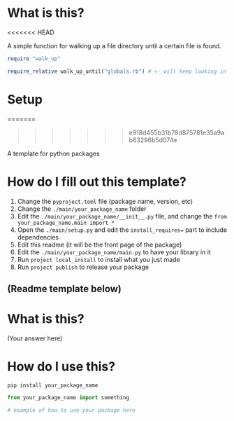 # What is this?
<<<<<<< HEAD

A simple function for walking up a file directory until a certain file is found.

```ruby
require "walk_up"

require_relative walk_up_until("globals.rb") # <- will keep looking in parent directories for a "globals.rb" file
```

# Setup
=======
>>>>>>> e918d455b31b78d875781e35a9ab63296b5d074e

A template for python packages

# How do I fill out this template?

1. Change the `pyproject.toml` file (package name, version, etc)
2. Change the `./main/your_package_name` folder
3. Edit the `./main/your_package_name/__init__.py` file, and change the `from your_package_name.main import *`
4. Open the `./main/setup.py` and edit the `install_requires=` part to include dependencies
5. Edit this readme (it will be the front page of the package)
6. Edit the `./main/your_package_name/main.py` to have your library in it
7. Run `project local_install` to install what you just made
8. Run `project publish` to release your package


## (Readme template below)

# What is this?

(Your answer here)

# How do I use this?

`pip install your_package_name`


```python
from your_package_name import something

# example of how to use your package here
```

